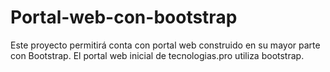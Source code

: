 # Portal-web-con-bootstrap

Este  proyecto  permitirá conta con portal web  construido en su mayor parte  con Bootstrap.
El portal web inicial de tecnologias.pro utiliza bootstrap.
